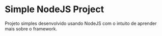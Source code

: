 # Simple NodeJS Project

Projeto simples desenvolvido usando NodeJS com o intuito de aprender mais sobre o framework.
